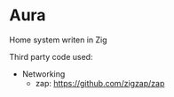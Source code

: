 # Aura
Home system writen in Zig

Third party code used:
- Networking
    - zap: https://github.com/zigzap/zap
